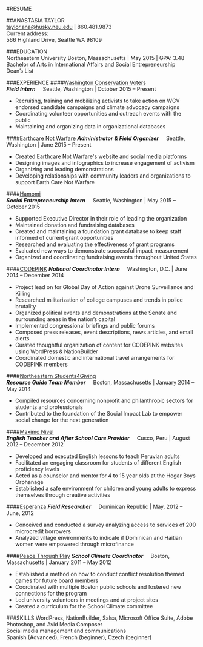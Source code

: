 
#RESUME

##ANASTASIA TAYLOR  
taylor.ana@husky.neu.edu | 860.481.9873  
Current address:  
566 Highland Drive, Seattle WA 98109  

###EDUCATION  
Northeastern University Boston, Massachusetts | May 2015 | GPA: 3.48  
Bachelor of Arts in International Affairs and Social Entrepreneurship   
Dean’s List

###EXPERIENCE 
####[Washington Conservation Voters](http://wcvoters.org/staff/)  
**_Field Intern_**&nbsp;&nbsp;&nbsp;&nbsp;&nbsp;Seattle, Washington | October 2015 – Present
* Recruiting, training and mobilizing activists to take action on WCV endorsed candidate campaigns and climate advocacy campaigns
* Coordinating volunteer opportunities and outreach events with the public
* Maintaining and organizing data in organizational databases

####[Earthcare Not Warfare](https://earthcarenotwarfare.wordpress.com/)
**_Administrator & Field Organizer_**&nbsp;&nbsp;&nbsp;&nbsp;&nbsp;Seattle, Washington | June 2015 – Present
* Created Earthcare Not Warfare's website and social media platforms
* Designing images and infographics to increase engagement of activism
* Organizing and leading demonstrations
* Developing relationships with community leaders and organizations to support Earth Care Not Warfare  

####[Hamomi](http://hamomi.org/)  
**_Social Entrepreneurship Intern_**&nbsp;&nbsp;&nbsp;&nbsp;&nbsp;Seattle, Washington | May 2015 – October 2015 
* Supported Executive Director in their role of leading the organization
* Maintained donation and fundraising databases
* Created and maintaining a foundation grant database to keep staff informed of current grant opportunities
* Researched and evaluating the effectiveness of grant programs
* Evaluated new ways to demonstrate successful impact measurement
* Organized and coordinating fundraising events throughout United States

####[CODEPINK](codepink.org)
**_National Coordinator Intern_**&nbsp;&nbsp;&nbsp;&nbsp;&nbsp;Washington, D.C. | June 2014 – December 2014
* Project lead on for Global Day of Action against Drone Surveillance and Killing 
* Researched militarization of college campuses and trends in police brutality 
* Organized political events and demonstrations at the Senate and surrounding areas in the nation’s capital 
* Implemented congressional briefings and public forums 
* Composed press releases, event descriptions, news articles, and email alerts 
* Curated thoughtful organization of content for CODEPINK websites using WordPress & NationBuilder 
* Coordinated domestic and international travel arrangements for CODEPINK members

####[Northeastern Students4Giving](http://www.northeastern.edu/impactlab/ns4ggrants/)   
**_Resource Guide Team Member_**&nbsp;&nbsp;&nbsp;&nbsp;&nbsp;Boston, Massachusetts | January 2014 – May 2014  
* Compiled resources concerning nonprofit and philanthropic sectors for students and professionals
* Contributed to the foundation of the Social Impact Lab to empower social change for the next generation

####[Maximo Nivel](http://www.northeastern.edu/news/in-the-news/peru-project/)   
**_English Teacher and After School Care Provider_**&nbsp;&nbsp;&nbsp;&nbsp;&nbsp;Cusco, Peru | August 2012 – December 2012
* Developed and executed English lessons to teach Peruvian adults
* Facilitated an engaging classroom for students of different English proficiency levels
* Acted as a counselor and mentor for 4 to 15 year olds at the Hogar Boys Orphanage
* Established a safe environment for children and young adults to express themselves through creative activities

####[Esperanza](http://www.esperanza.org/)
**_Field Researcher_**&nbsp;&nbsp;&nbsp;&nbsp;&nbsp;Dominican Republic | May, 2012 – June, 2012  
* Conceived and conducted a survey analyzing access to services of 200 microcredit borrowers
* Analyzed village environments to indicate if Dominican and Haitian women were empowered through microfinance

####[Peace Through Play](http://www.peacethroughplay.org/) 
**_School Climate Coordinator_**&nbsp;&nbsp;&nbsp;&nbsp;&nbsp;Boston, Massachusetts | January 2011 – May 2012
* Established a method on how to conduct conflict resolution themed games for future board members
*  Coordinated with multiple Boston public schools and fostered new connections for the program
* Led university volunteers in meetings and at project sites
* Created a curriculum for the School Climate committee

###SKILLS
WordPress, NationBuilder, Salsa, Microsoft Office Suite, Adobe Photoshop, and Avid Media Composer  
Social media management and communications  
Spanish (Advanced), French (beginner), Czech (beginner)


